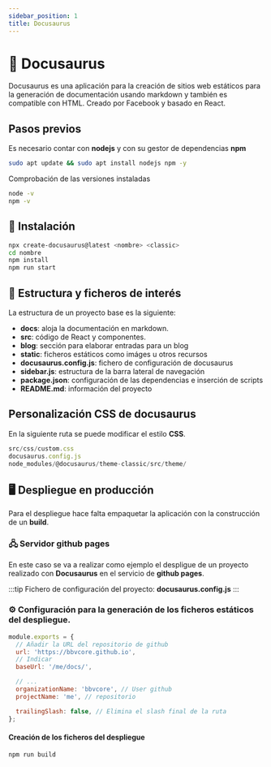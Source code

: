 ```yaml
---
sidebar_position: 1
title: Docusaurus
---
```


# &#129429; Docusaurus
Docusaurus es una aplicación para la creación de sitios web estáticos para la generación de documentación usando markdown y también es compatible con HTML. Creado por Facebook y basado en React.



## Pasos previos
Es necesario contar con **nodejs** y con su gestor de dependencias **npm**
```bash 
sudo apt update && sudo apt install nodejs npm -y
```
Comprobación de las versiones instaladas
```bash
node -v
npm -v
```

## &#128190; Instalación
```bash
npx create-docusaurus@latest <nombre> <classic>
cd nombre
npm install
npm run start
```

## &#128194; Estructura y ficheros de interés
La estructura de un proyecto base es la siguiente:

- **docs**: aloja la documentación en markdown.
- **src**: código de React y componentes.
- **blog**: sección para elaborar entradas para un blog
- **static**: ficheros estáticos como imáges u otros recursos
- **docusaurus.config.js**: fichero de configuración de docusaurus
- **sidebar.js**: estructura de la barra lateral de navegación
- **package.json**: configuración de las dependencias e inserción de scripts
- **README.md**: información del proyecto


## Personalización CSS de docusaurus
En la siguiente ruta se puede modificar el estilo **CSS**.

```javascript
src/css/custom.css
docusaurus.config.js
node_modules/@docusaurus/theme-classic/src/theme/
```

## &#128421; Despliegue en producción
Para el despliegue hace falta empaquetar la aplicación con la construcción de un **build**.

### &#128423; Servidor github pages
En este caso se va a realizar como ejemplo el despligue de un proyecto realizado con **Docusaurus** en el servicio de **github pages**.

:::tip
Fichero de configuración del proyecto: **docusaurus.config.js**
:::

### &#9881; Configuración para la generación de los ficheros estáticos del despliegue.
```javascript
module.exports = {
  // Añadir la URL del repositorio de github
  url: 'https://bbvcore.github.io',
  // Indicar
  baseUrl: '/me/docs/', 

  // ...
  organizationName: 'bbvcore', // User github
  projectName: 'me', // repositorio

  trailingSlash: false, // Elimina el slash final de la ruta
};
```
#### Creación de los ficheros del despliegue
```javascript
npm run build
```